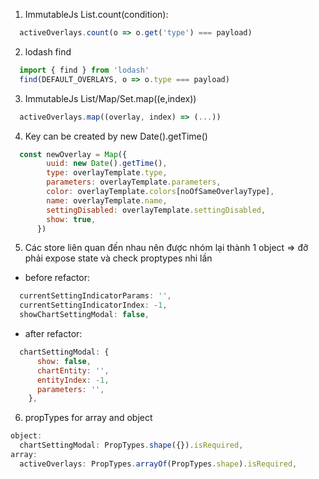 1. ImmutableJs List.count(condition):
```javascript
  activeOverlays.count(o => o.get('type') === payload)
```
2. lodash find
```javascript
  import { find } from 'lodash'
  find(DEFAULT_OVERLAYS, o => o.type === payload)
```
3. ImmutableJs List/Map/Set.map((e,index))
```javascript
  activeOverlays.map((overlay, index) => (...))
```
4. Key can be created by new Date().getTime()
```javascript
  const newOverlay = Map({
        uuid: new Date().getTime(),
        type: overlayTemplate.type,
        parameters: overlayTemplate.parameters,
        color: overlayTemplate.colors[noOfSameOverlayType],
        name: overlayTemplate.name,
        settingDisabled: overlayTemplate.settingDisabled,
        show: true,
      })
```
5. Các store liên quan đến nhau nên được nhóm lại thành 1 object => đỡ phải expose state và check proptypes nhi lần
- before refactor:
```javascript
  currentSettingIndicatorParams: '',
  currentSettingIndicatorIndex: -1,
  showChartSettingModal: false,
```
- after refactor:
```javascript
  chartSettingModal: {
      show: false,
      chartEntity: '',
      entityIndex: -1,
      parameters: '',
    },
```
6. propTypes for array and object
```javascript
object:
  chartSettingModal: PropTypes.shape({}).isRequired,
array:
  activeOverlays: PropTypes.arrayOf(PropTypes.shape).isRequired,
```
